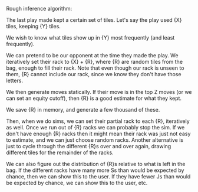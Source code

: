 Rough inference algorithm:

The last play made kept a certain set of tiles. Let's say the play used {X} tiles, keeping {Y} tiles.

We wish to know what tiles show up in {Y} most frequently (and least frequently).

We can pretend to be our opponent at the time they made the play. We iteratively set their rack to {X} + {R}, where {R} are random tiles from the bag, enough to fill their rack. Note that even though our rack is unseen to them, {R} cannot include our rack, since we know they don't have those letters.

We then generate moves statically. If their move is in the top Z moves (or we can set an equity cutoff), then {R} is a good estimate for what they kept.

We save {R} in memory, and generate a few thousand of these. 

Then, when we do sims, we can set their partial rack to each {R}, iteratively as well. Once we run out of {R} racks we can probably stop the sim. If we don't have enough {R} racks then it might mean their rack was just not easy to estimate, and we can just choose random racks. Another alternative is just to cycle through the different {R}s over and over again, drawing different tiles for the remainder of the racks.

We can also figure out the distribution of {R}s relative to what is left in the bag. If the different racks have many more Ss than would be expected by chance, then we can show this to the user. If they have fewer Js than would be expected by chance, we can show this to the user, etc.